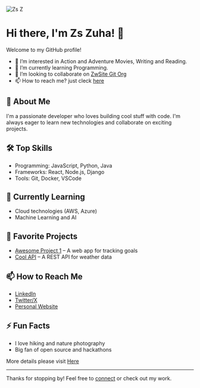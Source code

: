 ![Zs Z](https://avatars.githubusercontent.com/u/142185991?v=4)
# Hi there, I'm Zs Zuha! 👋

Welcome to my GitHub profile!
- 👀 I’m interested in Action and Adventure Movies, Writing and Reading.
- 🌱 I’m currently learning Programming.
- 💞️ I’m looking to collaborate on [ZwSite Git Org](https://github.com/ZuhaWorldSite)
- 📫 How to reach me? just cleck [here](http://en.gravatar.com/zuhaarman)

<!---
zuhaarman/zuhaarman is a ✨ special ✨ repository because its `README.md` (this file) appears on your GitHub profile.
You can click the Preview link to take a look at your changes.
--->
## 🚀 About Me
I'm a passionate developer who loves building cool stuff with code. I'm always eager to learn new technologies and collaborate on exciting projects.

## 🛠️ Top Skills
- Programming: JavaScript, Python, Java
- Frameworks: React, Node.js, Django
- Tools: Git, Docker, VSCode

## 🌱 Currently Learning
- Cloud technologies (AWS, Azure)
- Machine Learning and AI

## 📂 Favorite Projects
- [Awesome Project 1](https://github.com/zuhaarman/awesome-project-1) – A web app for tracking goals
- [Cool API](https://github.com/zuhaarman/cool-api) – A REST API for weather data

## 📫 How to Reach Me
- [LinkedIn](https://www.linkedin.com/in/zuhaarman)
- [Twitter/X](https://twitter.com/zuhaarman)
- [Personal Website](https://www.zuha.site)

## ⚡ Fun Facts
- I love hiking and nature photography
- Big fan of open source and hackathons

More details please visit [Here](https://az.zuhaworld.com/)

---

Thanks for stopping by! Feel free to [connect](https://www.zuha.site/contact) or check out my work.

````
